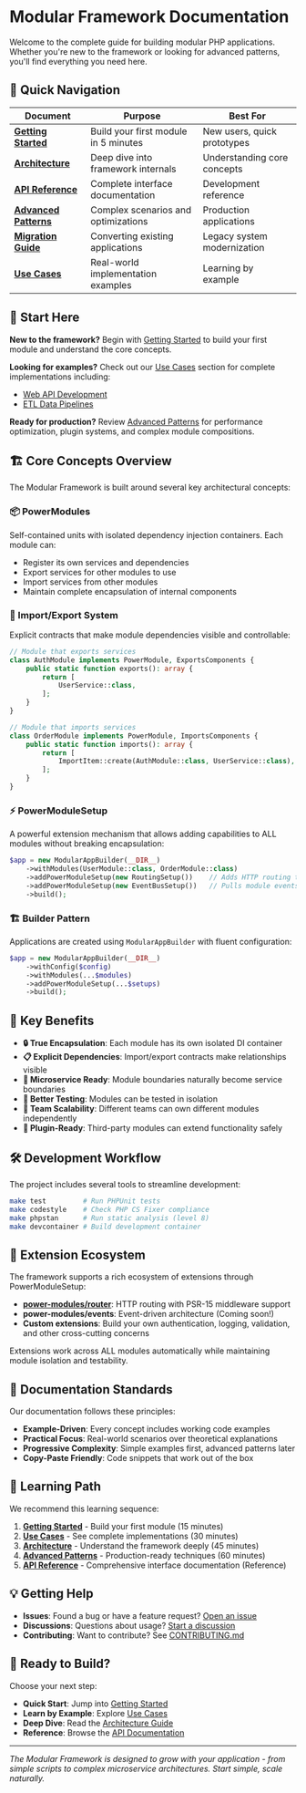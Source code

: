 # Modular Framework Documentation

Welcome to the complete guide for building modular PHP applications. Whether you're new to the framework or looking for advanced patterns, you'll find everything you need here.

## 🎯 Quick Navigation

| Document | Purpose | Best For |
|----------|---------|----------|
| **[Getting Started](getting-started.md)** | Build your first module in 5 minutes | New users, quick prototypes |
| **[Architecture](architecture.md)** | Deep dive into framework internals | Understanding core concepts |
| **[API Reference](api-reference.md)** | Complete interface documentation | Development reference |
| **[Advanced Patterns](advanced-patterns.md)** | Complex scenarios and optimizations | Production applications |
| **[Migration Guide](migration-guide.md)** | Converting existing applications | Legacy system modernization |
| **[Use Cases](use-cases/README.md)** | Real-world implementation examples | Learning by example |

## 🚀 Start Here

**New to the framework?** Begin with [Getting Started](getting-started.md) to build your first module and understand the core concepts.

**Looking for examples?** Check out our [Use Cases](use-cases/README.md) section for complete implementations including:
- [Web API Development](use-cases/web-api.md)
- [ETL Data Pipelines](use-cases/etl-pipeline.md)

**Ready for production?** Review [Advanced Patterns](advanced-patterns.md) for performance optimization, plugin systems, and complex module compositions.

## 🏗️ Core Concepts Overview

The Modular Framework is built around several key architectural concepts:

### 📦 PowerModules
Self-contained units with isolated dependency injection containers. Each module can:
- Register its own services and dependencies
- Export services for other modules to use
- Import services from other modules
- Maintain complete encapsulation of internal components

### 🔗 Import/Export System
Explicit contracts that make module dependencies visible and controllable:
```php
// Module that exports services
class AuthModule implements PowerModule, ExportsComponents {
    public static function exports(): array {
        return [
            UserService::class,
        ];
    }
}

// Module that imports services
class OrderModule implements PowerModule, ImportsComponents {
    public static function imports(): array {
        return [
            ImportItem::create(AuthModule::class, UserService::class),
        ];
    }
}
```

### ⚡ PowerModuleSetup
A powerful extension mechanism that allows adding capabilities to ALL modules without breaking encapsulation:
```php
$app = new ModularAppBuilder(__DIR__)
    ->withModules(UserModule::class, OrderModule::class)
    ->addPowerModuleSetup(new RoutingSetup())    // Adds HTTP routing to modules implementing HasRoutes interface
    ->addPowerModuleSetup(new EventBusSetup())   // Pulls module events and handlers into a central event bus
    ->build();
```

### 🏗️ Builder Pattern
Applications are created using `ModularAppBuilder` with fluent configuration:
```php
$app = new ModularAppBuilder(__DIR__)
    ->withConfig($config)
    ->withModules(...$modules)
    ->addPowerModuleSetup(...$setups)
    ->build();
```

## 🌟 Key Benefits

- **🔒 True Encapsulation**: Each module has its own isolated DI container
- **📋 Explicit Dependencies**: Import/export contracts make relationships visible
- **🚀 Microservice Ready**: Module boundaries naturally become service boundaries
- **🧪 Better Testing**: Modules can be tested in isolation
- **👥 Team Scalability**: Different teams can own different modules independently
- **🔌 Plugin-Ready**: Third-party modules can extend functionality safely

## 🛠️ Development Workflow

The project includes several tools to streamline development:

```sh
make test         # Run PHPUnit tests
make codestyle    # Check PHP CS Fixer compliance  
make phpstan      # Run static analysis (level 8)
make devcontainer # Build development container
```

## 🔧 Extension Ecosystem

The framework supports a rich ecosystem of extensions through PowerModuleSetup:

- **[power-modules/router](https://github.com/power-modules/router)**: HTTP routing with PSR-15 middleware support
- **power-modules/events**: Event-driven architecture (Coming soon!)
- **Custom extensions**: Build your own authentication, logging, validation, and other cross-cutting concerns

Extensions work across ALL modules automatically while maintaining module isolation and testability.

## 📖 Documentation Standards

Our documentation follows these principles:

- **Example-Driven**: Every concept includes working code examples
- **Practical Focus**: Real-world scenarios over theoretical explanations
- **Progressive Complexity**: Simple examples first, advanced patterns later
- **Copy-Paste Friendly**: Code snippets that work out of the box

## 🎯 Learning Path

We recommend this learning sequence:

1. **[Getting Started](getting-started.md)** - Build your first module (15 minutes)
2. **[Use Cases](use-cases/README.md)** - See complete implementations (30 minutes)
3. **[Architecture](architecture.md)** - Understand the framework deeply (45 minutes)
4. **[Advanced Patterns](advanced-patterns.md)** - Production-ready techniques (60 minutes)
5. **[API Reference](api-reference.md)** - Comprehensive interface documentation (Reference)

## 💡 Getting Help

- **Issues**: Found a bug or have a feature request? [Open an issue](https://github.com/power-modules/framework/issues)
- **Discussions**: Questions about usage? [Start a discussion](https://github.com/power-modules/framework/discussions)
- **Contributing**: Want to contribute? See [CONTRIBUTING.md](../CONTRIBUTING.md)

## 🎉 Ready to Build?

Choose your next step:

- **Quick Start**: Jump into [Getting Started](getting-started.md)
- **Learn by Example**: Explore [Use Cases](use-cases/README.md)
- **Deep Dive**: Read the [Architecture Guide](architecture.md)
- **Reference**: Browse the [API Documentation](api-reference.md)

---

*The Modular Framework is designed to grow with your application - from simple scripts to complex microservice architectures. Start simple, scale naturally.*